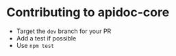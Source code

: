 # Contributing to apidoc-core

* Target the `dev` branch for your PR
* Add a test if possible
* Use `npm test`
